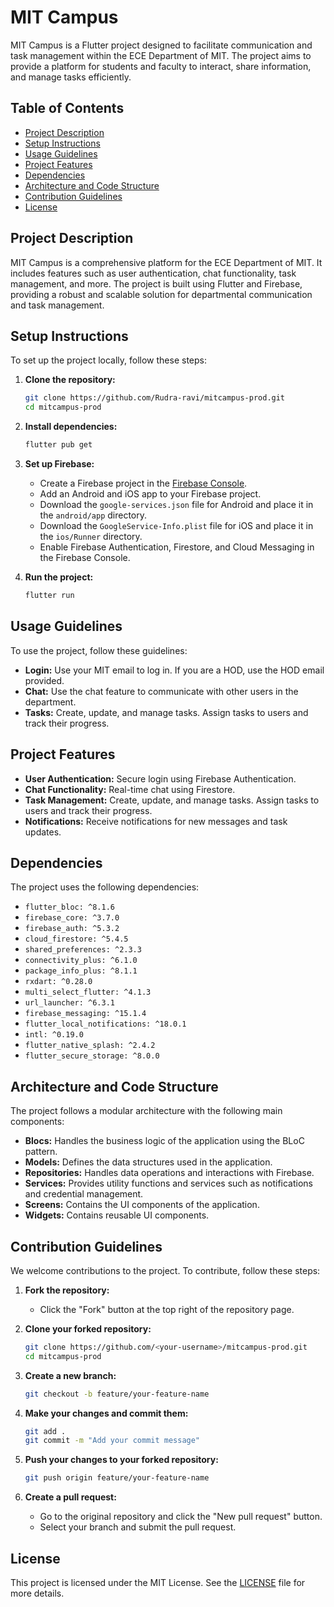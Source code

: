 # MIT Campus

MIT Campus is a Flutter project designed to facilitate communication and task management within the ECE Department of MIT. The project aims to provide a platform for students and faculty to interact, share information, and manage tasks efficiently.

## Table of Contents

- [Project Description](#project-description)
- [Setup Instructions](#setup-instructions)
- [Usage Guidelines](#usage-guidelines)
- [Project Features](#project-features)
- [Dependencies](#dependencies)
- [Architecture and Code Structure](#architecture-and-code-structure)
- [Contribution Guidelines](#contribution-guidelines)
- [License](#license)

## Project Description

MIT Campus is a comprehensive platform for the ECE Department of MIT. It includes features such as user authentication, chat functionality, task management, and more. The project is built using Flutter and Firebase, providing a robust and scalable solution for departmental communication and task management.

## Setup Instructions

To set up the project locally, follow these steps:

1. **Clone the repository:**
   ```bash
   git clone https://github.com/Rudra-ravi/mitcampus-prod.git
   cd mitcampus-prod
   ```

2. **Install dependencies:**
   ```bash
   flutter pub get
   ```

3. **Set up Firebase:**
   - Create a Firebase project in the [Firebase Console](https://console.firebase.google.com/).
   - Add an Android and iOS app to your Firebase project.
   - Download the `google-services.json` file for Android and place it in the `android/app` directory.
   - Download the `GoogleService-Info.plist` file for iOS and place it in the `ios/Runner` directory.
   - Enable Firebase Authentication, Firestore, and Cloud Messaging in the Firebase Console.

4. **Run the project:**
   ```bash
   flutter run
   ```

## Usage Guidelines

To use the project, follow these guidelines:

- **Login:** Use your MIT email to log in. If you are a HOD, use the HOD email provided.
- **Chat:** Use the chat feature to communicate with other users in the department.
- **Tasks:** Create, update, and manage tasks. Assign tasks to users and track their progress.

## Project Features

- **User Authentication:** Secure login using Firebase Authentication.
- **Chat Functionality:** Real-time chat using Firestore.
- **Task Management:** Create, update, and manage tasks. Assign tasks to users and track their progress.
- **Notifications:** Receive notifications for new messages and task updates.

## Dependencies

The project uses the following dependencies:

- `flutter_bloc: ^8.1.6`
- `firebase_core: ^3.7.0`
- `firebase_auth: ^5.3.2`
- `cloud_firestore: ^5.4.5`
- `shared_preferences: ^2.3.3`
- `connectivity_plus: ^6.1.0`
- `package_info_plus: ^8.1.1`
- `rxdart: ^0.28.0`
- `multi_select_flutter: ^4.1.3`
- `url_launcher: ^6.3.1`
- `firebase_messaging: ^15.1.4`
- `flutter_local_notifications: ^18.0.1`
- `intl: ^0.19.0`
- `flutter_native_splash: ^2.4.2`
- `flutter_secure_storage: ^8.0.0`

## Architecture and Code Structure

The project follows a modular architecture with the following main components:

- **Blocs:** Handles the business logic of the application using the BLoC pattern.
- **Models:** Defines the data structures used in the application.
- **Repositories:** Handles data operations and interactions with Firebase.
- **Services:** Provides utility functions and services such as notifications and credential management.
- **Screens:** Contains the UI components of the application.
- **Widgets:** Contains reusable UI components.

## Contribution Guidelines

We welcome contributions to the project. To contribute, follow these steps:

1. **Fork the repository:**
   - Click the "Fork" button at the top right of the repository page.

2. **Clone your forked repository:**
   ```bash
   git clone https://github.com/<your-username>/mitcampus-prod.git
   cd mitcampus-prod
   ```

3. **Create a new branch:**
   ```bash
   git checkout -b feature/your-feature-name
   ```

4. **Make your changes and commit them:**
   ```bash
   git add .
   git commit -m "Add your commit message"
   ```

5. **Push your changes to your forked repository:**
   ```bash
   git push origin feature/your-feature-name
   ```

6. **Create a pull request:**
   - Go to the original repository and click the "New pull request" button.
   - Select your branch and submit the pull request.

## License

This project is licensed under the MIT License. See the [LICENSE](LICENSE) file for more details.
